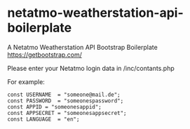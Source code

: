 # netatmo-weatherstation-api-boilerplate
A Netatmo Weatherstation API Bootstrap Boilerplate 
https://getbootstrap.com/

Please enter your Netatmo login data in /inc/contants.php

For example:

	const USERNAME	= "someone@mail.de";
	const PASSWORD	= "someonespassword";
	const APPID	= "someonesappid";
	const APPSECRET = "someonesappsecret";
	const LANGUAGE  = "en";
